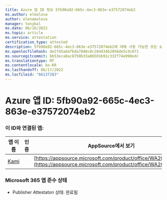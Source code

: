 ```yaml
---
title: Azure 앱 ID 정보 5fb90a92-665c-4ec3-863e-e37572074eb2
ms.author: elmalova
author: elenamalova
manager: tonybal
ms.date: 06/16/2022
ms.topic: article
ms.service: attestation
certification_type: attested
description: 5fb90a92-665c-4ec3-863e-e37572074eb2에 대해 사용 가능한 모든 보안 및 규정 준수 정보입니다.
ms.openlocfilehash: de2f45adafbda7048c8c284434b2056de5cdc871
ms.sourcegitcommit: bb53eca8ac8750b33a86501b91c332f74e998edc
ms.translationtype: MT
ms.contentlocale: ko-KR
ms.lasthandoff: 06/17/2022
ms.locfileid: "66137283"
---
```

# <a name="azure-app-id-5fb90a92-665c-4ec3-863e-e37572074eb2"></a>Azure 앱 ID: 5fb90a92-665c-4ec3-863e-e37572074eb2


### <a name="apps-associated-with-this-id"></a>이 ID와 연결된 앱:
| **앱 이름** | **인증** | **AppSource에서 보기** |
|--------------|---------------|-----------------------|
| [Kami](../forward/WA200004148.md) |  | [https://appsource.microsoft.com/product/office/WA200004148](https://appsource.microsoft.com/product/office/WA200004148) |

### <a name="microsoft-365-app-compliance-status"></a>Microsoft 365 앱 준수 상태
- Publisher Attestaton 상태: 완료됨
